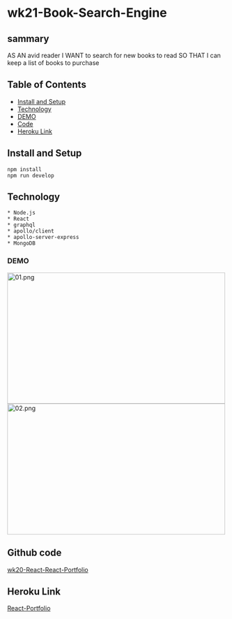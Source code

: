 # wk21-Book-Search-Engine

## sammary

AS AN avid reader
I WANT to search for new books to read
SO THAT I can keep a list of books to purchase


## Table of Contents

- [Install and Setup](#install-and-setup)
- [Technology](#technology)
- [DEMO](#demo)
- [Code](#github-code)
- [Heroku Link](#heroku-link)

## Install and Setup
```
npm install
npm run develop

```

## Technology
```
* Node.js
* React
* graphql
* apollo/client 
* apollo-server-express
* MongoDB
```

### DEMO

<image src="image/01.png" alt="01.png" width="500" height="300">
<image src="image/02.png" alt="02.png" width="500" height="300">



## Github code

<a href="https://github.com/elsa5152/wk21-Book-Search-Engine.git" >wk20-React-React-Portfolio</a>

## Heroku Link

[React-Portfolio](https://wk21-book-search-engine1.herokuapp.com/)
